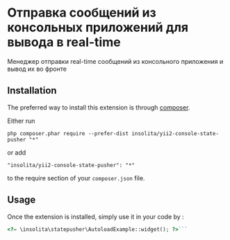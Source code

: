 Отправка сообщений из консольных приложений для вывода в real-time
==================================================================
Менеджер отправки real-time сообщений из консольного приложения и вывод их во фронте

Installation
------------

The preferred way to install this extension is through [composer](http://getcomposer.org/download/).

Either run

```
php composer.phar require --prefer-dist insolita/yii2-console-state-pusher "*"
```

or add

```
"insolita/yii2-console-state-pusher": "*"
```

to the require section of your `composer.json` file.


Usage
-----

Once the extension is installed, simply use it in your code by  :

```php
<?= \insolita\statepusher\AutoloadExample::widget(); ?>```